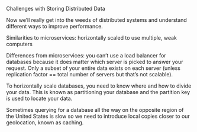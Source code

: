 Challenges with Storing Distributed Data

Now we’ll really get into the weeds of distributed systems and understand different ways to improve performance.

Similarities to microservices: horizontally scaled to use multiple, weak computers

Differences from microservices: you can’t use a load balancer for databases because it does matter which server is picked to answer your request. Only a subset of your entire data exists on each server (unless replication factor == total number of servers but that’s not scalable).

To horizontally scale databases, you need to know where and how to divide your data. This is known as partitioning your database and the partition key is used to locate your data.

Sometimes querying for a database all the way on the opposite region of the United States is slow so we need to introduce local copies closer to our geolocation, known as caching.
